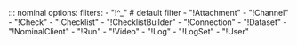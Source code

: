 ::: nominal
    options:
      filters:
      - "!^_" # default filter
      - "!Attachment"
      - "!Channel"
      - "!Check"
      - "!Checklist"
      - "!ChecklistBuilder"
      - "!Connection"
      - "!Dataset"
      - "!NominalClient"
      - "!Run"
      - "!Video"
      - "!Log"
      - "!LogSet"
      - "!User"

<!--
  Eventually we can use `summary` over `filters` when it moves from Sponsors only to GA:
  https://mkdocstrings.github.io/python/usage/configuration/members/#summary
-->
